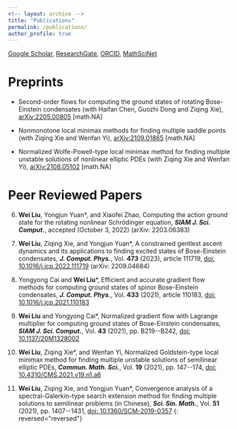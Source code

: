 ```yaml
---
<!-- layout: archive -->
title: "Publications"
permalink: /publications/
author_profile: true
---
```


<!-- URLs: -->
[Google Scholar](https://scholar.google.com/citations?user=boygCawAAAAJ&hl=en), 
[ResearchGate](https://www.researchgate.net/profile/Wei-Liu-698), 
[ORCID](https://orcid.org/0000-0002-2926-2667), 
[MathSciNet](https://mathscinet.ams.org/mathscinet/MRAuthorID/1423454)

 
<!-- {% if author.googlescholar %}
  You can also find my articles on <u><a href="{{author.googlescholar}}">my Google Scholar profile</a>.</u>
{% endif %} 

{% include base_path %}

{% for post in site.publications reversed %}
  {% include archive-single.html %}
{% endfor %}
 -->
 
 
Preprints
======
<!-- Haifan Chen, Guozhi Dong<sup>*</sup>, **Wei Liu**, and Ziqing Xie, -->
* Second-order flows for computing the ground states of rotating Bose-Einstein condensates 
	(with Haifan Chen, Guozhi Dong and Ziqing Xie), 
	[arXiv:2205.00805](https://arxiv.org/abs/2205.00805) [math.NA]
  <!-- submitted to J. Comput. Phys. -->

<!-- **Wei Liu**, Ziqing Xie<sup>*</sup>, and Wenfan Yi,  -->
*	Nonmonotone local minimax methods for finding multiple saddle points 
	(with Ziqing Xie and Wenfan Yi), 
	[arXiv:2109.01865](http://arxiv.org/abs/2109.01865) [math.NA]
  <!-- submitted to J. Comput. Math. -->

<!-- **Wei Liu**, Ziqing Xie, and Wenfan Yi<sup>*</sup>,  -->
*	Normalized Wolfe-Powell-type local minimax method for finding multiple unstable solutions of nonlinear elliptic PDEs 
	(with Ziqing Xie and Wenfan Yi),
	[arXiv:2108.05102](http://arxiv.org/abs/2108.05102) [math.NA]
  <!-- submitted to Sci. China Math. -->



Peer Reviewed Papers
======


6. **Wei Liu**, Yongjun Yuan*, and Xiaofei Zhao,
  Computing the action ground state for the rotating nonlinear Schrödinger equation, 
  _**SIAM J. Sci. Comput.**_, accepted (October 3, 2022) (arXiv: 2203.06383)

5. **Wei Liu**, Ziqing Xie, and Yongjun Yuan*,
  A constrained gentlest ascent dynamics and its applications to finding excited states of Bose-Einstein condensates, 
  _**J. Comput. Phys.**_, Vol. **473** (2023), article 111719, [doi: 10.1016/j.jcp.2022.111719](https://doi.org/10.1016/j.jcp.2022.111719) (arXiv: 2209.04684)

4. Yongyong Cai and **Wei Liu***,
  Efficient and accurate gradient flow methods for computing ground states of spinor Bose-Einstein condensates, 
  _**J. Comput. Phys.**_, Vol. **433** (2021), article 110183, [doi: 10.1016/j.jcp.2021.110183](https://doi.org/10.1016/j.jcp.2021.110183)

3. **Wei Liu** and Yongyong Cai*, 
  Normalized gradient flow with Lagrange multiplier for computing ground states of Bose-Einstein condensates, 
  _**SIAM J. Sci. Comput.**_, Vol. **43** (2021), pp. B219--B242, [doi: 10.1137/20M1328002](https://doi.org/10.1137/20M1328002)

2. **Wei Liu**, Ziqing Xie*, and Wenfan Yi, 
  Normalized Goldstein-type local minimax method for finding multiple unstable solutions of semilinear elliptic PDEs, 
  _**Commun. Math. Sci.**_, Vol. **19** (2021), pp. 147--174, [doi: 10.4310/CMS.2021.v19.n1.a6](https://doi.org/10.4310/CMS.2021.v19.n1.a6)

1. **Wei Liu**, Ziqing Xie, and Yongjun Yuan*, 
  Convergence analysis of a spectral-Galerkin-type search extension method for finding multiple solutions to semilinear problems (in Chinese),
  _**Sci. Sin. Math.**_, Vol. **51** (2021), pp. 1407--1431, [doi: 10.1360/SCM-2019-0357](https://doi.org/10.1360/SCM-2019-0357)
{: reversed="reversed"}


